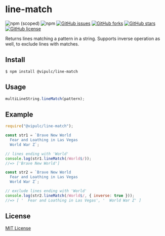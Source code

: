 # line-match

![npm (scoped)](https://img.shields.io/npm/v/@vipulc/line-match)
![npm](https://img.shields.io/npm/dt/@vipulc/line-match)
[![GitHub issues](https://img.shields.io/github/issues/vpul/line-match)](https://github.com/vpul/line-match/issues)
[![GitHub forks](https://img.shields.io/github/forks/vpul/line-match)](https://github.com/vpul/line-match/network)
[![GitHub stars](https://img.shields.io/github/stars/vpul/line-match)](https://github.com/vpul/line-match/stargazers)
[![GitHub license](https://img.shields.io/github/license/vpul/line-match)](https://github.com/vpul/line-match/blob/master/LICENSE)

Returns lines matching a pattern in a string. Supports inverse operation as well, to exclude lines with matches.

## Install

`$ npm install @vipulc/line-match`

## Usage

```js
multiLineString.lineMatch(pattern);
```

## Example

```js
require("@vipulc/line-match");

const str1 = `Brave New World
  Fear and Loathing in Las Vegas
  World War Z`;

// lines ending with 'World'
console.log(str1.lineMatch(/World$/));
//=> ['Brave New World']

const str2 = `Brave New World
  Fear and Loathing in Las Vegas
  World War Z`;

// exclude lines ending with 'World'
console.log(str2.lineMatch(/World$/, { inverse: true }));
//=> [ '  Fear and Loathing in Las Vegas', '  World War Z' ]
```

## License

[MIT License](https://github.com/vpul/line-match/blob/master/LICENSE)

```

```
